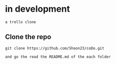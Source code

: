 # in development
```
a trello clone
```

## Clone the repo

```
git clone https://github.com/Shoon23/coDo.git

and go the read the README.md of the each folder
```
